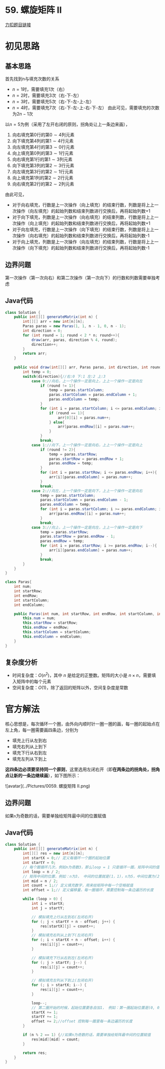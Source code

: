 # 59. 螺旋矩阵 II

[力扣题目链接](https://leetcode-cn.com/problems/spiral-matrix-ii/)


# 初见思路

## 基本思路
首先找到n与填充次数的关系
- $n=1$时，需要填充$1$次（右）
- $n=2$时，需要填充$3$次（右-下-左）
- $n=3$时，需要填充$5$次（右-下-左-上-左）
- $n=4$时，需要填充$7$次（右-下-左-上-右-下-左）
由此可见，需要填充的次数为$2n - 1$次

以$n=5$为例（采用了左开右闭的原则，拐角处让上一条边来画），
1. 向右填充第$0$行的第$0\sim4$列元素
2. 向下填充第$4$列的第$1\sim4$行元素
3. 向左填充第$4$行的第$3\sim0$行元素
4. 向上填充第$0$列的第$3\sim1$行元素
5. 向右填充第$1$行的第$1\sim3$列元素
6. 向下填充第$3$列的第$2\sim3$行元素
7. 向左填充第$3$行的第$2\sim1$行元素
8. 向上填充第$1$列的第$2\sim2$行元素
9. 向右填充第$2$行的第$2\sim2$列元素

由此可见，
- 对于向右填充，行数是上一次操作（向上填充）的结束行数，列数是将上上一次操作（向左填充）的起始列数和结束列数进行交换后，再将起始列数+1
- 对于向下填充，列数是上一次操作（向右填充）的结束列数，行数是将上上一次操作（向上填充）的起始列数和结束列数进行交换后，再将起始列数+1
- 对于向左填充，行数是上一次操作（向下填充）的结束行数，列数是将上上一次操作（向右填充）的起始列数和结束列数进行交换后，再将起始列数-1
- 对于向上填充，列数是上一次操作（向左填充）的结束列数，行数是将上上一次操作（向下填充）的起始列数和结束列数进行交换后，再将起始列数-1

## 边界问题

第一次操作（第一次向右）和第二次操作（第一次向下）的行数和列数需要单独考虑




## Java代码
```java
class Solution {
    public int[][] generateMatrix(int n) {
        int[][] arr = new int[n][n];
        Paras paras = new Paras(1, 1, n - 1, 0, n - 1);
        int direction = 0;
        for (int round = 1; round < 2 * n; round++){
            draw(arr, paras, direction % 4, round);
            direction++;
        }
        return arr;
    }
    
    public void draw(int[][] arr, Paras paras, int direction, int round){
        int temp = 0;
        switch(direction){//右:0 下:1 左:2 上:3
            case 0://向右，上一个操作一定是向上，上上一个操作一定是向左
                if (round != 1){
                    temp = paras.startColumn;
                    paras.startColumn = paras.endColumn + 1;
                    paras.endColumn = temp;
                }
                for (int i = paras.startColumn; i <= paras.endColumn; i++){
                    if (round == 1){
                        arr[0][i] = paras.num++;
                    } else{
                        arr[paras.endRow][i] = paras.num++;
                    }
                }
                break;
            case 1://向下，上一个操作一定是向右，上上一个操作一定是向上
                if (round != 2){
                    temp = paras.startRow;
                    paras.startRow = paras.endRow + 1;
                    paras.endRow = temp;
                }
                for (int i = paras.startRow; i <= paras.endRow; i++){
                    arr[i][paras.endColumn] = paras.num++;
                }
                break;
            case 2://向左，上一个操作一定是向下，上上一个操作一定是向右
                temp = paras.startColumn;
                paras.startColumn = paras.endColumn - 1;
                paras.endColumn = temp;
                for (int i = paras.startColumn; i >= paras.endColumn; i--){
                    arr[paras.endRow][i] = paras.num++;
                }
                break;
            case 3://向上，上一个操作一定是向左，上上一个操作一定是向下
                temp = paras.startRow;
                paras.startRow = paras.endRow - 1;
                paras.endRow = temp;
                for (int i = paras.startRow; i >= paras.endRow; i--){
                    arr[i][paras.endColumn] = paras.num++;
                }
                break;
        }
    }
}

class Paras{
    int num;
    int startRow;
    int endRow;
    int startColumn;
    int endColumn;

    public Paras(int num, int startRow, int endRow, int startColumn, int endColumn){
        this.num = num;
        this.startRow = startRow;
        this.endRow = endRow;
        this.startColumn = startColumn;
        this.endColumn = endColumn;
    }
}
```

## 复杂度分析
- 时间复杂度：$O(n^{2})$，其中 $n$ 是给定的正整数。矩阵的大小是 $n \times n$，需要填入矩阵中的每个元素
- 空间复杂度：$O(1)$，除了返回的矩阵以外，空间复杂度是常数

# 官方解法

核心思想是，每次循环一个圈，由外向内顺时针一圈一圈的画，每一圈的起始点在左上角，每一圈需要画四条边，分别为
- 填充上行从左到右
- 填充右列从上到下
- 填充下行从右到左
- 填充左列从下到上

**这四条边必须要坚持同一个原则**，这里选用左闭右开（即**在两条边的拐角处，拐角点让新的一条边继续画**），如下图所示：

![avatar](../Pictures/0059. 螺旋矩阵 II.png)

## 边界问题
如果`n`为奇数的话，需要单独给矩阵最中间的位置赋值

## Java代码
```java
class Solution {
    public int[][] generateMatrix(int n) {
        int[][] res = new int[n][n];
        int startX = 0;// 定义每循环一个圈的起始位置
        int startY = 0;
        // 每个圈循环几次，例如n为奇数3，那么loop = 1 只是循环一圈，矩阵中间的值需要单独处理
        int loop = n / 2;
        // 矩阵中间的位置，例如：n为3， 中间的位置就是(1，1)，n为5，中间位置为(2, 2)
        int mid = n / 2;
        int count = 1;// 定义填充数字，用来给矩阵中每一个空格赋值
        int offset = 1;// 定义偏移量，每一圈循环，需要控制每一条边遍历的长度

        while (loop > 0) {
            int i = startX;
            int j = startY;

            // 模拟填充上行从左到右(左闭右开)
            for (; j < startY + n - offset; j++) {
                res[startX][j] = count++;
            }
            // 模拟填充右列从上到下(左闭右开)
            for (; i < startX + n - offset; i++) {
                res[i][j] = count++;
            }

            // 模拟填充下行从右到左(左闭右开)
            for (; j > startY; j--) {
                res[i][j] = count++;
            }

            // 模拟填充左列从下到上(左闭右开)
            for (; i > startX; i--) {
                res[i][j] = count++;
            }

            loop--;
            // 第二圈开始的时候，起始位置要各自加1， 例如：第一圈起始位置是(0, 0)，第二圈起始位置是(1, 1)
            startX += 1;
            startY += 1;
            offset += 2;//offset 控制每一圈里每一条边遍历的长度
        }

        if (n % 2 == 1) {//如果n为奇数的话，需要单独给矩阵最中间的位置赋值
            res[mid][mid] = count;
        }

        return res;
    }
}
```
